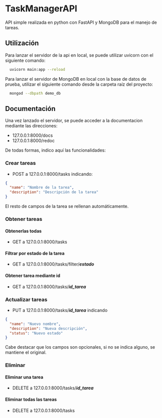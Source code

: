 
# TaskManagerAPI

API simple realizada en python con FastAPI y MongoDB para el manejo de tareas.




## Utilización

Para lanzar el servidor de la api en local, se puede utilizar uvicorn con el siguiente comando:

```bash
  uvicorn main:app --reload
```

Para lanzar el servidor de MongoDB en local con la base de datos de prueba, utilizar el siguiente comando desde la carpeta raíz del proyecto:

```bash
  mongod --dbpath demo_db
```
## Documentación

Una vez lanzado el servidor, se puede acceder a la documentacion mediante las direcciones:
- 127.0.0.1:8000/docs
- 127.0.0.1:8000/redoc

De todas formas, indico aquí las funcionalidades:

### Crear tareas

- POST a 127.0.0.1:8000/tasks indicando:
```json
{
  "name": "Nombre de la tarea",
  "description": "Descripción de la tarea"
}
```

El resto de campos de la tarea se rellenan automáticamente.

### Obtener tareas

#### Obtenerlas todas

- GET a 127.0.0.1:8000/tasks

#### Filtrar por estado de la tarea

- GET a 127.0.0.1:8000/tasks/filter/_**estado**_

#### Obtener tarea mediante id

- GET a 127.0.0.1:8000/tasks/_**id_tarea**_

### Actualizar tareas

- PUT a 127.0.0.1:8000/tasks/_**id_tarea**_ indicando

```json
{
  "name": "Nuevo nombre",
  "description": "Nueva descripción",
  "status": "Nuevo estado"
}
```

Cabe destacar que los campos son opcionales, si no se indica alguno, se mantiene el original.

### Eliminar

#### Eliminar una tarea

- DELETE a 127.0.0.1:8000/tasks/_**id_tarea**_

#### Eliminar todas las tareas

- DELETE a 127.0.0.1:8000/tasks

